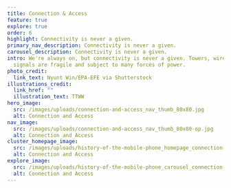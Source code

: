 ```yaml
---
title: Connection & Access
feature: true
explore: true
order: 6
highlight: Connectivity is never a given.
primary_nav_description: Connectivity is never a given.
carousel_description: Connectivity is never a given.
intro: We're always on, but connectivity is never a given. Towers, wires, and
  signals are fragile and subject to many forces of power.
photo_credit:
  link_text: Nyunt Win/EPA-EFE via Shutterstock
illustrations_credit:
  link_href: ""
  illustration_text: TTWW
hero_image:
  src: /images/uploads/connection-and-access_nav_thumb_80x80.jpg
  alt: Connection and Access
nav_image:
  src: /images/uploads/connection-and-access_nav_thumb_80x80-op.jpg
  alt: Connection and Access
cluster_homepage_image:
  src: /images/uploads/history-of-the-mobile-phone_homepage_connection-access-750.jpg
  alt: Connection and Access
explore_image:
  src: /images/uploads/history-of-the-mobile-phone_carousel_connection-access-300.jpg
  alt: Connection and Access
---
```

